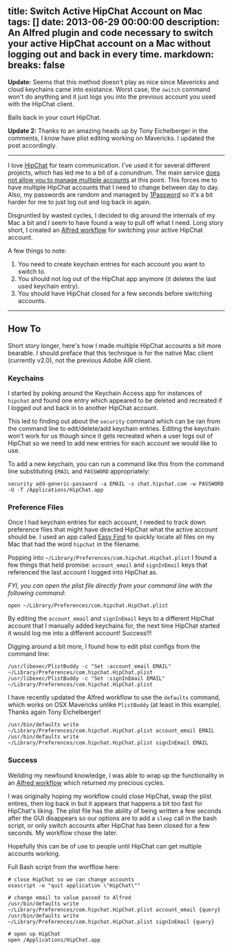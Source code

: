 title: Switch Active HipChat Account on Mac
tags: []
date: 2013-06-29 00:00:00
description: An Alfred plugin and code necessary to switch your active HipChat account on a Mac without logging out and back in every time.
markdown:
  breaks: false
---

**Update:** Seems that this method doesn't play as nice since Mavericks and cloud
keychains came into existance. Worst case, the `switch` command won't do
anything and it just logs you into the previous account you used with the
HipChat client.

Balls back in your court HipChat.

**Update 2:** Thanks to an amazing heads up by Tony Eichelberger in the comments,
I know have plist editing working on Mavericks. I updated the post accordingly.

---

I love [HipChat](https://www.hipchat.com/) for team communication. I've used it
for several different projects, which has led me to a bit of a conundrum.
The main service [does not allow you to manage multiple accounts](http://help.hipchat.com/knowledgebase/articles/64418)
at this point. This forces me to have multiple HipChat accounts that I need
to change between day to day. Also, my passwords are random and managed by
[1Password](https://agilebits.com/onepassword)
so it's a bit harder for me to just log out and log back in again.

Disgruntled by wasted cycles, I decided to dig around the internals of my Mac a
bit and I seem to have found a way to pull off what I need. Long story short, I created an
[Alfred workflow](/files/switch-active-hipchat-account-on-mac/Switch%20HipChat%20Account.alfredworkflow)
for switching your active HipChat account.

A few things to note:

1. You need to create keychain entries for each account you want to switch to.
2. You should not log out of the HipChat app anymore (it deletes the last used keychain entry).
3. You should have HipChat closed for a few seconds before switching accounts.

---

## How To

Short story longer, here's how I made multiple HipChat accounts a bit more bearable.
I should preface that this technique is for the native Mac client (currently v2.0),
not the previous Adobe AIR client.


### Keychains

I started by poking around the Keychain Access app for instances of `hipchat` and
found one entry which appeared to be deleted and recreated if I logged out and back
in to another HipChat account.

This led to finding out about the `security` command which can be ran from the
command line to edit/delete/add keychain entries. Editing the keychain won't
work for us though since it gets recreated when a user logs out of HipChat so we
need to add new entries for each account we would like to use.

To add a new keychain, you can run a command like this from the command line
substituting `EMAIL` and `PASSWORD` appropriately:

    security add-generic-password -a EMAIL -s chat.hipchat.com -w PASSWORD -U -T /Applications/HipChat.app


### Preference Files

Once I had keychain entries for each account, I needed to track down preference
files that might have directed HipChat what the active account should be. I used an
app called [Easy Find](https://itunes.apple.com/us/app/easyfind/id411673888?mt=12)
to quickly locate all files on my Mac that had the word `hipchat` in the filename.

Popping into `~/Library/Preferences/com.hipchat.HipChat.plist` I found a few things
that held promise: `account_email` and `signInEmail` keys that referenced the last
account I logged into HipChat as.

*FYI, you can open the plist file directly from your command line with the
following command:*

    open ~/Library/Preferences/com.hipchat.HipChat.plist

By editing the `account_email` and `signInEmail` keys to a different HipChat account
that I manually added keychains for, the next time HipChat started it would log
me into a different account! Success!!!

Digging around a bit more, I found how to edit plist configs from the command line:

    /usr/libexec/PlistBuddy -c "Set :account_email EMAIL" ~/Library/Preferences/com.hipchat.HipChat.plist
    /usr/libexec/PlistBuddy -c "Set :signInEmail EMAIL" ~/Library/Preferences/com.hipchat.HipChat.plist

I have recently updated the Alfred workflow to use the `defaults` command, which
works on OSX Mavericks unlike `PlistBuddy` (at least in this example). Thanks
again Tony Eichelberger!

    /usr/bin/defaults write ~/Library/Preferences/com.hipchat.HipChat.plist account_email EMAIL
    /usr/bin/defaults write ~/Library/Preferences/com.hipchat.HipChat.plist signInEmail EMAIL


### Success

Weilding my newfound knowledge, I was able to wrap up the functionality in an
[Alfred workflow](/files/switch-active-hipchat-account-on-mac/Switch%20HipChat%20Account.alfredworkflow)
which returned my precious cycles.

I was originally hoping my workflow could close HipChat, swap the plist
entires, then log back in but it appears that happens a bit too fast for HipChat's liking.
The plist file has the ability of being written a few seconds after the GUI disappears
so our options are to add a `sleep` call in the bash script, or only switch accounts
after HipChat has been closed for a few seconds. My workflow chose the later.

Hopefully this can be of use to people until HipChat can get multiple accounts working.

Full Bash script from the worfflow here:

    # close HipChat so we can change accounts
    osascript -e "quit application \"HipChat\""

    # change email to value passed to Alfred
    /usr/bin/defaults write ~/Library/Preferences/com.hipchat.HipChat.plist account_email {query}
    /usr/bin/defaults write ~/Library/Preferences/com.hipchat.HipChat.plist signInEmail {query}

    # open up HipChat
    open /Applications/HipChat.app
